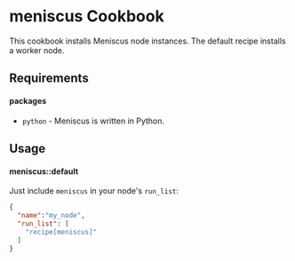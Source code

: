 meniscus Cookbook
=================

This cookbook installs Meniscus node instances.  The default recipe installs a worker node.

Requirements
------------

#### packages
- `python` - Meniscus is written in Python.

Usage
-----
#### meniscus::default

Just include `meniscus` in your node's `run_list`:

```json
{
  "name":"my_node",
  "run_list": [
    "recipe[meniscus]"
  ]
}
```

